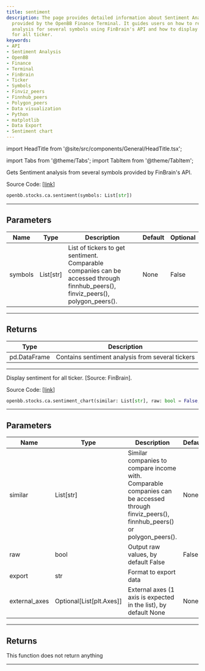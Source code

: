 ```yaml
---
title: sentiment
description: The page provides detailed information about Sentiment Analysis functions
  provided by the OpenBB Finance Terminal. It guides users on how to retrieve sentiment
  analysis for several symbols using FinBrain's API and how to display the sentiment
  for all ticker.
keywords:
- API
- Sentiment Analysis
- OpenBB
- Finance
- Terminal
- FinBrain
- Ticker
- Symbols
- Finviz_peers
- Finnhub_peers
- Polygon_peers
- Data visualization
- Python
- matplotlib
- Data Export
- Sentiment chart
---
```


import HeadTitle from '@site/src/components/General/HeadTitle.tsx';

<HeadTitle title="sentiment - Ca - Stocks - Reference | OpenBB SDK Docs" />

import Tabs from '@theme/Tabs';
import TabItem from '@theme/TabItem';

<Tabs>
<TabItem value="model" label="Model" default>

Gets Sentiment analysis from several symbols provided by FinBrain's API.

Source Code: [[link](https://github.com/OpenBB-finance/OpenBBTerminal/tree/main/openbb_terminal/stocks/comparison_analysis/finbrain_model.py#L47)]

```python
openbb.stocks.ca.sentiment(symbols: List[str])
```

---

## Parameters

| Name | Type | Description | Default | Optional |
| ---- | ---- | ----------- | ------- | -------- |
| symbols | List[str] | List of tickers to get sentiment.<br/>Comparable companies can be accessed through<br/>finnhub_peers(), finviz_peers(), polygon_peers(). | None | False |


---

## Returns

| Type | Description |
| ---- | ----------- |
| pd.DataFrame | Contains sentiment analysis from several tickers |
---

</TabItem>
<TabItem value="view" label="Chart">

Display sentiment for all ticker. [Source: FinBrain].

Source Code: [[link](https://github.com/OpenBB-finance/OpenBBTerminal/tree/main/openbb_terminal/stocks/comparison_analysis/finbrain_view.py#L32)]

```python
openbb.stocks.ca.sentiment_chart(similar: List[str], raw: bool = False, export: str = "", external_axes: Optional[List[matplotlib.axes._axes.Axes]] = None)
```

---

## Parameters

| Name | Type | Description | Default | Optional |
| ---- | ---- | ----------- | ------- | -------- |
| similar | List[str] | Similar companies to compare income with.<br/>Comparable companies can be accessed through<br/>finviz_peers(), finnhub_peers() or polygon_peers(). | None | False |
| raw | bool | Output raw values, by default False | False | True |
| export | str | Format to export data |  | True |
| external_axes | Optional[List[plt.Axes]] | External axes (1 axis is expected in the list), by default None | None | True |


---

## Returns

This function does not return anything

---

</TabItem>
</Tabs>
